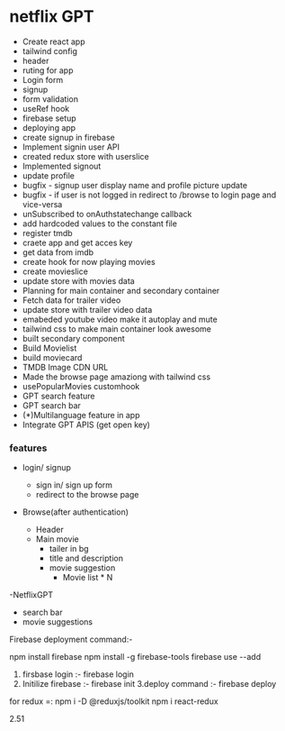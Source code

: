 # netflix GPT
- Create react app
- tailwind  config
- header
- ruting for app
- Login form
- signup
- form validation
- useRef hook
- firebase setup
- deploying app
- create signup in firebase
- Implement signin user API
- created redux store with userslice
- Implemented signout
- update profile
- bugfix - signup user display name and profile picture update
- bugfix - if user is not logged in redirect to /browse to login page and vice-versa
- unSubscribed to onAuthstatechange callback
- add hardcoded values to the constant file
- register tmdb
- craete app and get acces key
- get data from imdb
- create hook for now playing movies
- create movieslice
- update store with movies data
- Planning for main container and secondary container
- Fetch data for trailer video
- update store with trailer video data
- emabeded youtube video make it autoplay and mute
- tailwind css to make main container look awesome
- built secondary component
- Build Movielist
- build moviecard
- TMDB Image CDN URL
- Made the browse page amaziong with tailwind css
- usePopularMovies customhook
- GPT search feature 
- GPT search bar
- (*)Multilanguage feature in app
- Integrate GPT APIS (get open key)


### features
- login/ signup
   - sign in/ sign up form
   - redirect to the browse page

- Browse(after authentication)
     - Header
     - Main movie
         - tailer in bg
         - title and description
         - movie suggestion
            - Movie list * N

-NetflixGPT
  - search bar
  - movie suggestions



Firebase deployment command:-

 npm install firebase
 npm install -g firebase-tools
 firebase use --add

 1. firsbase login :- firebase login
 2. Initilize firebase :- firebase init
 3.deploy command :- firebase deploy

for redux =:
npm i -D @reduxjs/toolkit
npm i react-redux

 2.51
